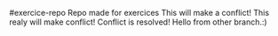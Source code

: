 #exercice-repo
Repo made for exercices
This will make a conflict!
This realy will make conflict!
Conflict is resolved!
Hello from other branch.:)
